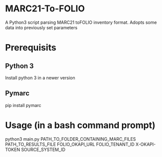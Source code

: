 # MARC21-To-FOLIO
A Python3 script parsing MARC21 toFOLIO inventory format. Adopts some data into previously set parameters

# Prerequisits
## Python 3
Install python 3 in a newer version
## Pymarc
pip install pymarc


# Usage (in a bash command prompt)
python3 main.py PATH_TO_FOLDER_CONTAINING_MARC_FILES PATH_TO_RESULTS_FILE FOLIO_OKAPI_URL FOLIO_TENANT_ID X-OKAPI-TOKEN SOURCE_SYSTEM_ID
